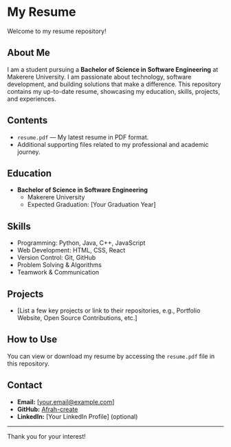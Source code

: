 # My Resume

Welcome to my resume repository!

## About Me

I am a student pursuing a **Bachelor of Science in Software Engineering** at Makerere University. I am passionate about technology, software development, and building solutions that make a difference. This repository contains my up-to-date resume, showcasing my education, skills, projects, and experiences.

## Contents

- `resume.pdf` — My latest resume in PDF format.
- Additional supporting files related to my professional and academic journey.

## Education

- **Bachelor of Science in Software Engineering**
  - Makerere University
  - Expected Graduation: [Your Graduation Year]

## Skills

- Programming: Python, Java, C++, JavaScript
- Web Development: HTML, CSS, React
- Version Control: Git, GitHub
- Problem Solving & Algorithms
- Teamwork & Communication

## Projects

- [List a few key projects or link to their repositories, e.g., Portfolio Website, Open Source Contributions, etc.]

## How to Use

You can view or download my resume by accessing the `resume.pdf` file in this repository.

## Contact

- **Email:** [your.email@example.com]
- **GitHub:** [Afrah-create](https://github.com/Afrah-create)
- **LinkedIn:** [Your LinkedIn Profile] (optional)

---

Thank you for your interest!
